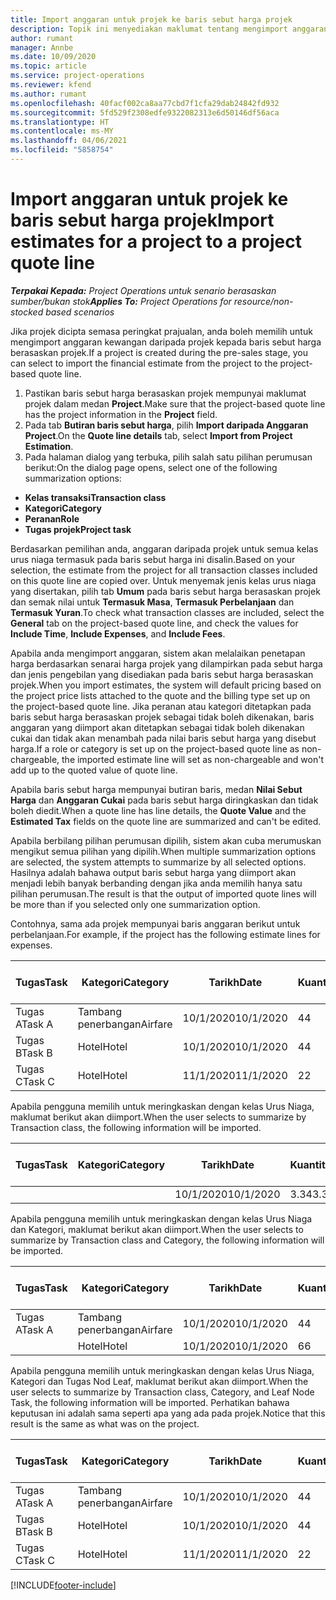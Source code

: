 ```yaml
---
title: Import anggaran untuk projek ke baris sebut harga projek
description: Topik ini menyediakan maklumat tentang mengimport anggaran daripada projek ke baris sebut harga projek.
author: rumant
manager: Annbe
ms.date: 10/09/2020
ms.topic: article
ms.service: project-operations
ms.reviewer: kfend
ms.author: rumant
ms.openlocfilehash: 40facf002ca8aa77cbd7f1cfa29dab24842fd932
ms.sourcegitcommit: 5fd529f2308edfe9322082313e6d50146df56aca
ms.translationtype: HT
ms.contentlocale: ms-MY
ms.lasthandoff: 04/06/2021
ms.locfileid: "5858754"
---
```

# <a name="import-estimates-for-a-project-to-a-project-quote-line"></a><span data-ttu-id="bff9b-103">Import anggaran untuk projek ke baris sebut harga projek</span><span class="sxs-lookup"><span data-stu-id="bff9b-103">Import estimates for a project to a project quote line</span></span>

<span data-ttu-id="bff9b-104">_**Terpakai Kepada:** Project Operations untuk senario berasaskan sumber/bukan stok_</span><span class="sxs-lookup"><span data-stu-id="bff9b-104">_**Applies To:** Project Operations for resource/non-stocked based scenarios_</span></span>


<span data-ttu-id="bff9b-105">Jika projek dicipta semasa peringkat prajualan, anda boleh memilih untuk mengimport anggaran kewangan daripada projek kepada baris sebut harga berasaskan projek.</span><span class="sxs-lookup"><span data-stu-id="bff9b-105">If a project is created during the pre-sales stage, you can select to import the financial estimate from the project to the project-based quote line.</span></span>

1. <span data-ttu-id="bff9b-106">Pastikan baris sebut harga berasaskan projek mempunyai maklumat projek dalam medan **Project**.</span><span class="sxs-lookup"><span data-stu-id="bff9b-106">Make sure that the project-based quote line has the project information in the **Project** field.</span></span>
2. <span data-ttu-id="bff9b-107">Pada tab **Butiran baris sebut harga**, pilih **Import daripada Anggaran Project**.</span><span class="sxs-lookup"><span data-stu-id="bff9b-107">On the **Quote line details** tab, select **Import from Project Estimation**.</span></span>
3. <span data-ttu-id="bff9b-108">Pada halaman dialog yang terbuka, pilih salah satu pilihan perumusan berikut:</span><span class="sxs-lookup"><span data-stu-id="bff9b-108">On the dialog page opens, select one of the following summarization options:</span></span>

  - <span data-ttu-id="bff9b-109">**Kelas transaksi**</span><span class="sxs-lookup"><span data-stu-id="bff9b-109">**Transaction class**</span></span>
  - <span data-ttu-id="bff9b-110">**Kategori**</span><span class="sxs-lookup"><span data-stu-id="bff9b-110">**Category**</span></span>
  - <span data-ttu-id="bff9b-111">**Peranan**</span><span class="sxs-lookup"><span data-stu-id="bff9b-111">**Role**</span></span> 
  - <span data-ttu-id="bff9b-112">**Tugas projek**</span><span class="sxs-lookup"><span data-stu-id="bff9b-112">**Project task**</span></span>

<span data-ttu-id="bff9b-113">Berdasarkan pemilihan anda, anggaran daripada projek untuk semua kelas urus niaga termasuk pada baris sebut harga ini disalin.</span><span class="sxs-lookup"><span data-stu-id="bff9b-113">Based on your selection, the estimate from the project for all transaction classes included on this quote line are copied over.</span></span> <span data-ttu-id="bff9b-114">Untuk menyemak jenis kelas urus niaga yang disertakan, pilih tab **Umum** pada baris sebut harga berasaskan projek dan semak nilai untuk **Termasuk Masa**, **Termasuk Perbelanjaan** dan **Termasuk Yuran**.</span><span class="sxs-lookup"><span data-stu-id="bff9b-114">To check what transaction classes are included, select the **General** tab on the project-based quote line, and check the values for **Include Time**, **Include Expenses**, and **Include Fees**.</span></span>

<span data-ttu-id="bff9b-115">Apabila anda mengimport anggaran, sistem akan melalaikan penetapan harga berdasarkan senarai harga projek yang dilampirkan pada sebut harga dan jenis pengebilan yang disediakan pada baris sebut harga berasaskan projek.</span><span class="sxs-lookup"><span data-stu-id="bff9b-115">When you import estimates, the system will default pricing based on the project price lists attached to the quote and the billing type set up on the project-based quote line.</span></span> <span data-ttu-id="bff9b-116">Jika peranan atau kategori ditetapkan pada baris sebut harga berasaskan projek sebagai tidak boleh dikenakan, baris anggaran yang diimport akan ditetapkan sebagai tidak boleh dikenakan cukai dan tidak akan menambah pada nilai baris sebut harga yang disebut harga.</span><span class="sxs-lookup"><span data-stu-id="bff9b-116">If a role or category is set up on the project-based quote line as non-chargeable, the imported estimate line will set as non-chargeable and won't add up to the quoted value of quote line.</span></span>

<span data-ttu-id="bff9b-117">Apabila baris sebut harga mempunyai butiran baris, medan **Nilai Sebut Harga** dan **Anggaran Cukai** pada baris sebut harga diringkaskan dan tidak boleh diedit.</span><span class="sxs-lookup"><span data-stu-id="bff9b-117">When a quote line has line details, the **Quote Value** and the **Estimated Tax** fields on the quote line are summarized and can't be edited.</span></span>

<span data-ttu-id="bff9b-118">Apabila berbilang pilihan perumusan dipilih, sistem akan cuba merumuskan mengikut semua pilihan yang dipilih.</span><span class="sxs-lookup"><span data-stu-id="bff9b-118">When multiple summarization options are selected, the system attempts to summarize by all selected options.</span></span> <span data-ttu-id="bff9b-119">Hasilnya adalah bahawa output baris sebut harga yang diimport akan menjadi lebih banyak berbanding dengan jika anda memilih hanya satu pilihan perumusan.</span><span class="sxs-lookup"><span data-stu-id="bff9b-119">The result is that the output of imported quote lines will be more than if you selected only one summarization option.</span></span>

<span data-ttu-id="bff9b-120">Contohnya, sama ada projek mempunyai baris anggaran berikut untuk perbelanjaan.</span><span class="sxs-lookup"><span data-stu-id="bff9b-120">For example, if the project has the following estimate lines for expenses.</span></span>

| <span data-ttu-id="bff9b-121">Tugas</span><span class="sxs-lookup"><span data-stu-id="bff9b-121">Task</span></span> | <span data-ttu-id="bff9b-122">Kategori</span><span class="sxs-lookup"><span data-stu-id="bff9b-122">Category</span></span> | <span data-ttu-id="bff9b-123">Tarikh</span><span class="sxs-lookup"><span data-stu-id="bff9b-123">Date</span></span> | <span data-ttu-id="bff9b-124">Kuantiti</span><span class="sxs-lookup"><span data-stu-id="bff9b-124">Quantity</span></span> | <span data-ttu-id="bff9b-125">Harga unit</span><span class="sxs-lookup"><span data-stu-id="bff9b-125">Unit price</span></span> | <span data-ttu-id="bff9b-126">Amaun</span><span class="sxs-lookup"><span data-stu-id="bff9b-126">Amount</span></span> |
| --- | --- | --- | --- | --- | --- |
| <span data-ttu-id="bff9b-127">Tugas A</span><span class="sxs-lookup"><span data-stu-id="bff9b-127">Task A</span></span> | <span data-ttu-id="bff9b-128">Tambang penerbangan</span><span class="sxs-lookup"><span data-stu-id="bff9b-128">Airfare</span></span> | <span data-ttu-id="bff9b-129">10/1/2020</span><span class="sxs-lookup"><span data-stu-id="bff9b-129">10/1/2020</span></span> | <span data-ttu-id="bff9b-130">4</span><span class="sxs-lookup"><span data-stu-id="bff9b-130">4</span></span> | <span data-ttu-id="bff9b-131">400</span><span class="sxs-lookup"><span data-stu-id="bff9b-131">400</span></span> | <span data-ttu-id="bff9b-132">1600</span><span class="sxs-lookup"><span data-stu-id="bff9b-132">1600</span></span> |
| <span data-ttu-id="bff9b-133">Tugas B</span><span class="sxs-lookup"><span data-stu-id="bff9b-133">Task B</span></span> | <span data-ttu-id="bff9b-134">Hotel</span><span class="sxs-lookup"><span data-stu-id="bff9b-134">Hotel</span></span> | <span data-ttu-id="bff9b-135">10/1/2020</span><span class="sxs-lookup"><span data-stu-id="bff9b-135">10/1/2020</span></span> | <span data-ttu-id="bff9b-136">4</span><span class="sxs-lookup"><span data-stu-id="bff9b-136">4</span></span> | <span data-ttu-id="bff9b-137">200</span><span class="sxs-lookup"><span data-stu-id="bff9b-137">200</span></span> | <span data-ttu-id="bff9b-138">800</span><span class="sxs-lookup"><span data-stu-id="bff9b-138">800</span></span> |
| <span data-ttu-id="bff9b-139">Tugas C</span><span class="sxs-lookup"><span data-stu-id="bff9b-139">Task C</span></span> | <span data-ttu-id="bff9b-140">Hotel</span><span class="sxs-lookup"><span data-stu-id="bff9b-140">Hotel</span></span> | <span data-ttu-id="bff9b-141">11/1/2020</span><span class="sxs-lookup"><span data-stu-id="bff9b-141">11/1/2020</span></span> | <span data-ttu-id="bff9b-142">2</span><span class="sxs-lookup"><span data-stu-id="bff9b-142">2</span></span> | <span data-ttu-id="bff9b-143">200</span><span class="sxs-lookup"><span data-stu-id="bff9b-143">200</span></span> | <span data-ttu-id="bff9b-144">400</span><span class="sxs-lookup"><span data-stu-id="bff9b-144">400</span></span> |

<span data-ttu-id="bff9b-145">Apabila pengguna memilih untuk meringkaskan dengan kelas Urus Niaga, maklumat berikut akan diimport.</span><span class="sxs-lookup"><span data-stu-id="bff9b-145">When the user selects to summarize by Transaction class, the following information will be imported.</span></span>

| <span data-ttu-id="bff9b-146">Tugas</span><span class="sxs-lookup"><span data-stu-id="bff9b-146">Task</span></span> | <span data-ttu-id="bff9b-147">Kategori</span><span class="sxs-lookup"><span data-stu-id="bff9b-147">Category</span></span> | <span data-ttu-id="bff9b-148">Tarikh</span><span class="sxs-lookup"><span data-stu-id="bff9b-148">Date</span></span> | <span data-ttu-id="bff9b-149">Kuantiti</span><span class="sxs-lookup"><span data-stu-id="bff9b-149">Quantity</span></span> | <span data-ttu-id="bff9b-150">Harga unit</span><span class="sxs-lookup"><span data-stu-id="bff9b-150">Unit price</span></span> | <span data-ttu-id="bff9b-151">Amaun</span><span class="sxs-lookup"><span data-stu-id="bff9b-151">Amount</span></span> |
| --- | --- | --- | --- | --- | --- |
| | | <span data-ttu-id="bff9b-152">10/1/2020</span><span class="sxs-lookup"><span data-stu-id="bff9b-152">10/1/2020</span></span> | <span data-ttu-id="bff9b-153">3.34</span><span class="sxs-lookup"><span data-stu-id="bff9b-153">3.34</span></span> | <span data-ttu-id="bff9b-154">840</span><span class="sxs-lookup"><span data-stu-id="bff9b-154">840</span></span> | <span data-ttu-id="bff9b-155">2800</span><span class="sxs-lookup"><span data-stu-id="bff9b-155">2800</span></span> |

<span data-ttu-id="bff9b-156">Apabila pengguna memilih untuk meringkaskan dengan kelas Urus Niaga dan Kategori, maklumat berikut akan diimport.</span><span class="sxs-lookup"><span data-stu-id="bff9b-156">When the user selects to summarize by Transaction class and Category, the following information will be imported.</span></span>

| <span data-ttu-id="bff9b-157">Tugas</span><span class="sxs-lookup"><span data-stu-id="bff9b-157">Task</span></span> | <span data-ttu-id="bff9b-158">Kategori</span><span class="sxs-lookup"><span data-stu-id="bff9b-158">Category</span></span> | <span data-ttu-id="bff9b-159">Tarikh</span><span class="sxs-lookup"><span data-stu-id="bff9b-159">Date</span></span> | <span data-ttu-id="bff9b-160">Kuantiti</span><span class="sxs-lookup"><span data-stu-id="bff9b-160">Quantity</span></span> | <span data-ttu-id="bff9b-161">Harga unit</span><span class="sxs-lookup"><span data-stu-id="bff9b-161">Unit price</span></span> | <span data-ttu-id="bff9b-162">Amaun</span><span class="sxs-lookup"><span data-stu-id="bff9b-162">Amount</span></span> |
| --- | --- | --- | --- | --- | --- |
| <span data-ttu-id="bff9b-163">Tugas A</span><span class="sxs-lookup"><span data-stu-id="bff9b-163">Task A</span></span> | <span data-ttu-id="bff9b-164">Tambang penerbangan</span><span class="sxs-lookup"><span data-stu-id="bff9b-164">Airfare</span></span> | <span data-ttu-id="bff9b-165">10/1/2020</span><span class="sxs-lookup"><span data-stu-id="bff9b-165">10/1/2020</span></span> | <span data-ttu-id="bff9b-166">4</span><span class="sxs-lookup"><span data-stu-id="bff9b-166">4</span></span> | <span data-ttu-id="bff9b-167">400</span><span class="sxs-lookup"><span data-stu-id="bff9b-167">400</span></span> | <span data-ttu-id="bff9b-168">1600</span><span class="sxs-lookup"><span data-stu-id="bff9b-168">1600</span></span> |
| | <span data-ttu-id="bff9b-169">Hotel</span><span class="sxs-lookup"><span data-stu-id="bff9b-169">Hotel</span></span> | <span data-ttu-id="bff9b-170">10/1/2020</span><span class="sxs-lookup"><span data-stu-id="bff9b-170">10/1/2020</span></span> | <span data-ttu-id="bff9b-171">6</span><span class="sxs-lookup"><span data-stu-id="bff9b-171">6</span></span> | <span data-ttu-id="bff9b-172">200</span><span class="sxs-lookup"><span data-stu-id="bff9b-172">200</span></span> | <span data-ttu-id="bff9b-173">1200</span><span class="sxs-lookup"><span data-stu-id="bff9b-173">1200</span></span> |

<span data-ttu-id="bff9b-174">Apabila pengguna memilih untuk meringkaskan dengan kelas Urus Niaga, Kategori dan Tugas Nod Leaf, maklumat berikut akan diimport.</span><span class="sxs-lookup"><span data-stu-id="bff9b-174">When the user selects to summarize by Transaction class, Category, and Leaf Node Task, the following information will be imported.</span></span> <span data-ttu-id="bff9b-175">Perhatikan bahawa keputusan ini adalah sama seperti apa yang ada pada projek.</span><span class="sxs-lookup"><span data-stu-id="bff9b-175">Notice that this result is the same as what was on the project.</span></span>

| <span data-ttu-id="bff9b-176">Tugas</span><span class="sxs-lookup"><span data-stu-id="bff9b-176">Task</span></span> | <span data-ttu-id="bff9b-177">Kategori</span><span class="sxs-lookup"><span data-stu-id="bff9b-177">Category</span></span> | <span data-ttu-id="bff9b-178">Tarikh</span><span class="sxs-lookup"><span data-stu-id="bff9b-178">Date</span></span> | <span data-ttu-id="bff9b-179">Kuantiti</span><span class="sxs-lookup"><span data-stu-id="bff9b-179">Quantity</span></span> | <span data-ttu-id="bff9b-180">Harga unit</span><span class="sxs-lookup"><span data-stu-id="bff9b-180">Unit price</span></span> | <span data-ttu-id="bff9b-181">Amaun</span><span class="sxs-lookup"><span data-stu-id="bff9b-181">Amount</span></span> |
| --- | --- | --- | --- | --- | --- |
| <span data-ttu-id="bff9b-182">Tugas A</span><span class="sxs-lookup"><span data-stu-id="bff9b-182">Task A</span></span> | <span data-ttu-id="bff9b-183">Tambang penerbangan</span><span class="sxs-lookup"><span data-stu-id="bff9b-183">Airfare</span></span> | <span data-ttu-id="bff9b-184">10/1/2020</span><span class="sxs-lookup"><span data-stu-id="bff9b-184">10/1/2020</span></span> | <span data-ttu-id="bff9b-185">4</span><span class="sxs-lookup"><span data-stu-id="bff9b-185">4</span></span> | <span data-ttu-id="bff9b-186">400</span><span class="sxs-lookup"><span data-stu-id="bff9b-186">400</span></span> | <span data-ttu-id="bff9b-187">1600</span><span class="sxs-lookup"><span data-stu-id="bff9b-187">1600</span></span> |
| <span data-ttu-id="bff9b-188">Tugas B</span><span class="sxs-lookup"><span data-stu-id="bff9b-188">Task B</span></span> | <span data-ttu-id="bff9b-189">Hotel</span><span class="sxs-lookup"><span data-stu-id="bff9b-189">Hotel</span></span> | <span data-ttu-id="bff9b-190">10/1/2020</span><span class="sxs-lookup"><span data-stu-id="bff9b-190">10/1/2020</span></span> | <span data-ttu-id="bff9b-191">4</span><span class="sxs-lookup"><span data-stu-id="bff9b-191">4</span></span> | <span data-ttu-id="bff9b-192">200</span><span class="sxs-lookup"><span data-stu-id="bff9b-192">200</span></span> | <span data-ttu-id="bff9b-193">800</span><span class="sxs-lookup"><span data-stu-id="bff9b-193">800</span></span> |
| <span data-ttu-id="bff9b-194">Tugas C</span><span class="sxs-lookup"><span data-stu-id="bff9b-194">Task C</span></span> | <span data-ttu-id="bff9b-195">Hotel</span><span class="sxs-lookup"><span data-stu-id="bff9b-195">Hotel</span></span> | <span data-ttu-id="bff9b-196">11/1/2020</span><span class="sxs-lookup"><span data-stu-id="bff9b-196">11/1/2020</span></span> | <span data-ttu-id="bff9b-197">2</span><span class="sxs-lookup"><span data-stu-id="bff9b-197">2</span></span> | <span data-ttu-id="bff9b-198">200</span><span class="sxs-lookup"><span data-stu-id="bff9b-198">200</span></span> | <span data-ttu-id="bff9b-199">400</span><span class="sxs-lookup"><span data-stu-id="bff9b-199">400</span></span> |


[!INCLUDE[footer-include](../includes/footer-banner.md)]
